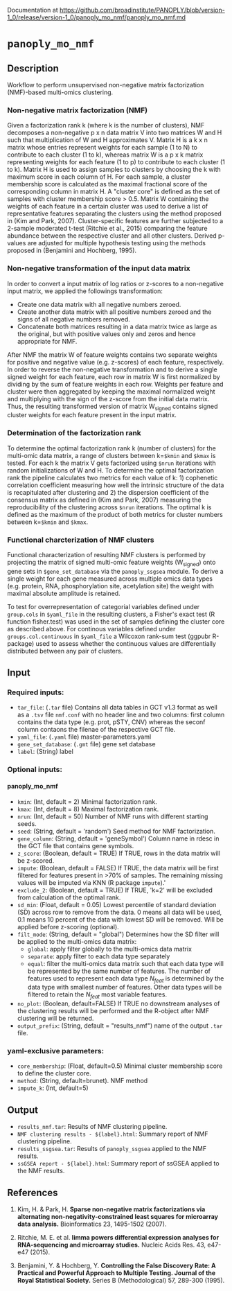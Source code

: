 Documentation at https://github.com/broadinstitute/PANOPLY/blob/version-1_0/release/version-1_0/panoply_mo_nmf/panoply_mo_nmf.md

# ```panoply_mo_nmf```

## Description

Workflow to perform unsupervised non-negative matrix factorization (NMF)-based multi-omics clustering. 


### Non-negative matrix factorization (NMF)

Given a factorization rank k (where k is the number of clusters), NMF decomposes a non-negative p x n data matrix V into two matrices W and H such that multiplication of W and H approximates V. Matrix H is a k x n matrix whose entries represent weights for each sample (1 to N) to contribute to each cluster (1 to k), whereas matrix W is a p x k matrix representing weights for each feature (1 to p) to contribute to each cluster (1 to k). Matrix H is used to assign samples to clusters by choosing the k with maximum score in each column of H. For each sample, a cluster membership score is calculated as the maximal fractional score of the corresponding column in matrix H. A "cluster core" is defined as the set of samples with cluster membership score > 0.5. Matrix W containing the weights of each feature in a certain cluster was used to derive a list of representative features separating the clusters using the method proposed in (Kim and Park, 2007). Cluster-specific features are further subjected to a 2-sample moderated t-test (Ritchie et al., 2015) comparing the feature abundance between the respective cluster and all other clusters. Derived p-values are adjusted for multiple hypothesis testing using the methods proposed in (Benjamini and Hochberg, 1995).

### Non-negative transformation of the input data matrix

In order to convert a input matrix of log ratios or z-scores to a non-negative input matrix, we applied the followings transformation:

* Create one data matrix with all negative numbers zeroed. 
* Create another data matrix with all positive numbers zeroed and the signs of all negative numbers removed.
* Concatenate both matrices resulting in a data matrix twice as large as the original, but with positive values only and zeros and hence appropriate for NMF.

After NMF the matrix W of feature weights contains two separate weights for positive and negative value (e.g. z-scores) of each feature, respectively. In order to reverse the non-negative transformation and to derive a single signed weight for each feature, each row in matrix W is first normalized by dividing by the sum of feature weights in each row. Weights per feature and cluster were then aggregated by keeping the maximal normalized weight and multiplying with the sign of the z-score from the initial data matrix. Thus, the resulting transformed version of matrix W<sub>signed</sub> contains signed cluster weights for each feature present in the input matrix.


### Determination of the factorization rank

To determine the optimal factorization rank k (number of clusters) for the multi-omic data matrix, a range of clusters between k=`$kmin` and `$kmax` is tested. For each k the matrix V gets factorized  using `$nrun` iterations with random initializations of W and H. To determine the optimal factorization rank the pipeline calculates two metrics for each value of  k: 1) cophenetic correlation coefficient measuring how well the intrinsic structure of the data is recapitulated after clustering and 2) the dispersion coefficient of the consensus matrix as defined in (Kim and Park, 2007) measuring the reproducibility of the clustering across `$nrun` iterations. The optimal k is defined as the maximum of the product of both metrics for cluster numbers between k=`$kmin` and `$kmax`.

### Functional charcterization of NMF clusters

Functional characterization of resulting NMF clusters is performed by projecting the matrix of signed multi-omic feature weights (W<sub>signed</sub>) onto gene sets in `$gene_set_database` via the ```panoply_ssgsea``` module. To derive a single weight for each gene measured across multiple omics data types (e.g. protein, RNA, phosphorylation site, acetylation site) the weight with maximal absolute amplitude is retained.

To test for overrepresentation of categorial variables defined under `group.cols` in `$yaml_file` in the resulting clusters, a Fisher's exact test (R function fisher.test) was used in the set of samples defining the cluster core as described above. For continous variables defined under ```groups.col.continuous``` in ```$yaml_file``` a Wilcoxon rank-sum test (ggpubr R-package) used to assess whether the continuous values are differentially distributed between any pair of clusters.


## Input

### Required inputs:

* ```tar_file```: (`.tar` file) Contains all data tables in GCT v1.3 format as well as a ```.tsv``` file ```nmf.conf``` with no header line and two columns: first column contains the data type (e.g. prot, pSTY, CNV) whereas the seconf column contaons the filenae of the respective GCT file.
* ```yaml_file```: (`.yaml` file) master-parameters.yaml
* ```gene_set_database```: (`.gmt` file) gene set database
* ```label```: (String) label

### Optional inputs:

#### panoply_mo_nmf
* ```kmin```: (Int, default = 2) Minimal factorization rank.
* ```kmax```: (Int, default = 8) Maximal factorization rank.
* ```nrun```: (Int, default = 50) Number of NMF runs with different starting seeds.
* ```seed```: (String, default = 'random') Seed method for NMF factorization.
* ```gene_column```: (String, default = 'geneSymbol') Column name in rdesc in the GCT file that contains gene symbols.
* ```z_score```: (Boolean, default = TRUE) If TRUE, rows in the data matrix will be z-scored.
* ```impute```: (Boolean, default = FALSE) If TRUE, the data matrix will be first filtered for features present in >70% of samples. The remaining missing values will be imputed via KNN (R package `impute`).'
* ```exclude_2```: (Boolean, default = TRUE) If TRUE, 'k=2' will be excluded from calculation of the optimal rank.
* ```sd_min```: (Float, default = 0.05) Lowest percentile of standard deviation (SD) across row to remove from the data. 0 means all data will be used, 0.1 means 10 percent of the data with lowest SD will be removed. Will be applied before z-scoring (optional).
* ```filt_mode```: (String, default = "global") Determines how the SD filter will be applied to the multi-omics data matrix:
  - ```global```: apply filter globally to the multi-omics data matrix
  - ```separate```: apply filter to each data type separately
  - ```equal```: filter the multi-omics data matrix such that each data type will be represented by the same number of features. The number of features used to represent each data type _N<sub>feat</sub>_ is determined by the data type with smallest number of features. Other data types will be filtered to retain the _N<sub>feat</sub>_ most variable features.
* ```no_plot```: (Boolean, default=FALSE) If TRUE no downstream analyses of the clustering results will be performed and the R-object after NMF clustering will be returned.
* ```output_prefix```: (String, default = "results_nmf") name of the output ```.tar``` file.

### yaml-exclusive parameters:
* ```core_membership```: (Float, default=0.5) Minimal cluster membership score to define the cluster core. 
* ```method```: (String, default=brunet). NMF method
* ```impute_k```: (Int, default=5)

## Output

* ```results_nmf.tar```: Results of NMF clustering pipeline.
* ```NMF clustering results - ${label}.html```: Summary report of NMF clustering pipeline.
* ```results_ssgsea.tar```: Results of ```panoply_ssgsea``` applied to the NMF results.
* ```ssGSEA report - ${label}.html```: Summary report of ssGSEA applied to the NMF results.


## References

1. Kim, H. & Park, H. **Sparse non-negative matrix factorizations via alternating non-negativity-constrained least squares for microarray data analysis.** Bioinformatics 23, 1495-1502 (2007).

1. Ritchie, M. E. et al. **limma powers differential expression analyses for RNA-sequencing and microarray studies.** Nucleic Acids Res. 43, e47-e47 (2015).

1. Benjamini, Y. & Hochberg, Y. **Controlling the False Discovery Rate: A Practical and Powerful Approach to Multiple Testing. Journal of the Royal Statistical Society.** Series B (Methodological) 57, 289-300 (1995).
